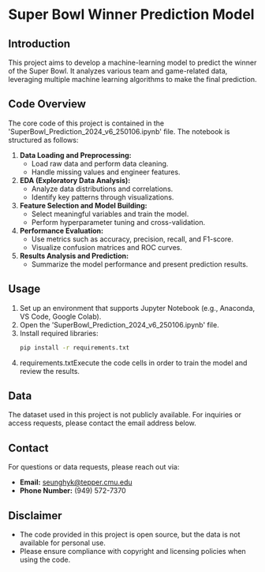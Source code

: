 # Super Bowl Winner Prediction Model

## Introduction

This project aims to develop a machine-learning model to predict the winner of the Super Bowl. It analyzes various team and game-related data, leveraging multiple machine learning algorithms to make the final prediction.

## Code Overview

The core code of this project is contained in the 'SuperBowl\_Prediction\_2024\_v6\_250106.ipynb' file. The notebook is structured as follows:

1. **Data Loading and Preprocessing:**
   - Load raw data and perform data cleaning.
   - Handle missing values and engineer features.
2. **EDA (Exploratory Data Analysis):**
   - Analyze data distributions and correlations.
   - Identify key patterns through visualizations.
3. **Feature Selection and Model Building:**
   - Select meaningful variables and train the model.
   - Perform hyperparameter tuning and cross-validation.
4. **Performance Evaluation:**
   - Use metrics such as accuracy, precision, recall, and F1-score.
   - Visualize confusion matrices and ROC curves.
5. **Results Analysis and Prediction:**
   - Summarize the model performance and present prediction results.

## Usage

1. Set up an environment that supports Jupyter Notebook (e.g., Anaconda, VS Code, Google Colab).
2. Open the 'SuperBowl\_Prediction\_2024\_v6\_250106.ipynb' file.
3. Install required libraries:
   ```bash
   pip install -r requirements.txt
   ```
4. requirements.txtExecute the code cells in order to train the model and review the results.

## Data

The dataset used in this project is not publicly available. For inquiries or access requests, please contact the email address below.

## Contact

For questions or data requests, please reach out via:

- **Email:** [seunghyk@tepper.cmu.edu](mailto\:seunghyk@tepper.cmu.edu)
- **Phone Number:** (949) 572-7370

## Disclaimer

- The code provided in this project is open source, but the data is not available for personal use.
- Please ensure compliance with copyright and licensing policies when using the code.

